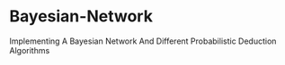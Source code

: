 # Bayesian-Network
Implementing A Bayesian Network And Different Probabilistic Deduction Algorithms
